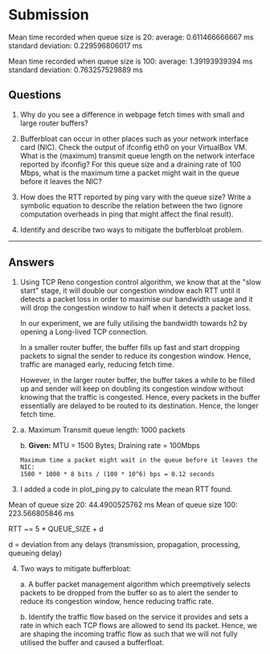 # Submission

Mean time recorded when queue size is 20:
average: 0.611466666667 ms
standard deviation: 0.229596806017 ms

Mean time recorded when queue size is 100:
average: 1.39193939394 ms
standard deviation: 0.763257529889 ms

## Questions

1. Why do you see a difference in webpage fetch times with small and large router buffers?

2. Bufferbloat can occur in other places such as your network interface card (NIC). Check the output of ifconfig eth0 on your VirtualBox VM. What is the (maximum) transmit queue length on the network interface reported by ifconfig? For this queue size and a draining rate of 100 Mbps, what is the maximum time a packet might wait in the queue before it leaves the NIC?

3. How does the RTT reported by ping vary with the queue size? Write a symbolic equation to describe the relation between the two (ignore computation overheads in ping that might affect the final result).

4. Identify and describe two ways to mitigate the bufferbloat problem.

---
## Answers
1.  Using TCP Reno congestion control algorithm, we know that at the "slow start" stage, it will double our congestion window each RTT until it detects a packet loss in order to maximise our bandwidth usage and it will drop the congestion window to half when it detects a packet loss.

    In our experiment, we are fully utilising the bandwidth towards h2 by opening a Long-lived TCP connection. 

    In a smaller router buffer, the buffer fills up fast and start dropping packets to signal the sender to reduce its congestion window. Hence, traffic are managed early, reducing fetch time.

    However, in the larger router buffer, the buffer takes a while to be filled up and sender will keep on doubling its congestion window without knowing that the traffic is congested. Hence, every packets in the buffer essentially are delayed to be routed to its destination. Hence, the longer fetch time.

2.  a. Maximum Transmit queue length: 1000 packets

    b.  __Given:__ MTU = 1500 Bytes; Draining rate = 100Mbps

        Maximum time a packet might wait in the queue before it leaves the NIC:
        1500 * 1000 * 8 bits / (100 * 10^6) bps = 0.12 seconds

3.  I added a code in plot_ping.py to calculate the mean RTT found.

Mean of queue size 20: 44.4900525762 ms
Mean of queue size 100: 223.566805846 ms

RTT ~= 5 * QUEUE_SIZE + d

d = deviation from any delays (transmission, propagation, processing, queueing delay)

4.  Two ways to mitigate bufferbloat:

    a. A buffer packet management algorithm which preemptively selects packets to be dropped from the buffer so as to alert the sender to reduce its congestion window, hence reducing traffic rate.

    b. Identify the traffic flow based on the service it provides and sets a rate in which each TCP flows are allowed to send its packet. Hence, we are shaping the incoming traffic flow as such that we will not fully utilised the buffer and caused a bufferfloat.

